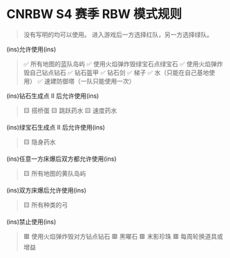 # CNRBW S4 赛季 RBW 模式规则
> 没有写明的均可以使用。
进入游戏后一方选择红队，另一方选择绿队。

(ins)允许使用(ins)
> ✅ 所有地图的蓝队岛屿
✅ 使用火焰弹炸毁绿宝石点绿宝石
✅ 使用火焰弹炸毁自己钻点钻石
✅ 钻石盔甲
✅ 钻石剑
✅ 梯子
✅ 水（只能在自己基地使用）
✅ 速建防御塔（一队只能使用一次）

(ins)钻石生成点 II 后允许使用(ins)
> 🟨 搭桥蛋
🟨 跳跃药水
🟨 速度药水

(ins)绿宝石生成点 II 后允许使用(ins)
> 🟨 隐身药水

(ins)任意一方床爆后双方都允许使用(ins)
> 🟨 所有地图的黄队岛屿

(ins)双方床爆后允许使用(ins)
> 🟨 所有种类的弓

(ins)禁止使用(ins)
> 🟥 使用火焰弹炸毁对方钻点钻石
🟥 黑曜石
🟥 末影珍珠
🟥 每周轮换道具或增益
